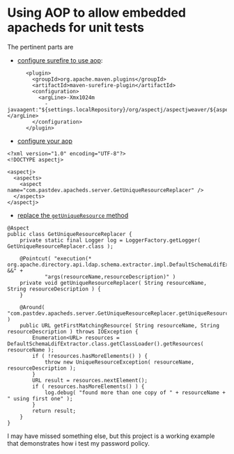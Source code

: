 # Using AOP to allow embedded apacheds for unit tests

The pertinent parts are

* [configure surefire to use aop](https://github.com/lucastheisen/apacheds-test/blob/master/pom.xml#L159-L166):
```
      <plugin>
        <groupId>org.apache.maven.plugins</groupId>
        <artifactId>maven-surefire-plugin</artifactId>
        <configuration>
          <argLine>-Xmx1024m
            -javaagent:"${settings.localRepository}/org/aspectj/aspectjweaver/${aspectj.version}/aspectjweaver-${aspectj.version}.jar"</argLine>
        </configuration>
      </plugin>
```

* [configure your aop](https://github.com/lucastheisen/apacheds-test/blob/master/src/main/resources/META-INF/aop.xml)
```
<?xml version="1.0" encoding="UTF-8"?>
<!DOCTYPE aspectj>

<aspectj>
  <aspects>
    <aspect name="com.pastdev.apacheds.server.GetUniqueResourceReplacer" />
  </aspects>
</aspectj>
```

* [replace the `getUniqueResource` method](https://github.com/lucastheisen/apacheds-test/blob/master/src/main/java/com/pastdev/apacheds/server/GetUniqueResourceReplacer.java)
```
@Aspect
public class GetUniqueResourceReplacer {
    private static final Logger log = LoggerFactory.getLogger( GetUniqueResourceReplacer.class );

    @Pointcut( "execution(* org.apache.directory.api.ldap.schema.extractor.impl.DefaultSchemaLdifExtractor.getUniqueResource(String,String)) &&" +
            "args(resourceName,resourceDescription)" )
    private void getUniqueResourceReplacer( String resourceName, String resourceDescription ) {
    }

    @Around( "com.pastdev.apacheds.server.GetUniqueResourceReplacer.getUniqueResourceReplacer(resourceName,resourceDescription)" )
    public URL getFirstMatchingResource( String resourceName, String resourceDescription ) throws IOException {
        Enumeration<URL> resources = DefaultSchemaLdifExtractor.class.getClassLoader().getResources( resourceName );
        if ( !resources.hasMoreElements() ) {
            throw new UniqueResourceException( resourceName, resourceDescription );
        }
        URL result = resources.nextElement();
        if ( resources.hasMoreElements() ) {
            log.debug( "found more than one copy of " + resourceName + " using first one" );
        }
        return result;
    }
}
```

I may have missed something else, but this project is a working example that demonstrates how i test my password policy.
